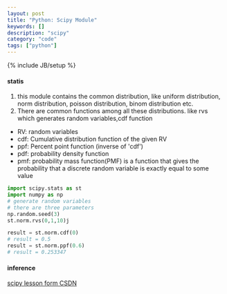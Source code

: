 ```yaml
---
layout: post
title: "Python: Scipy Module"
keywords: []
description: "scipy"
category: "code"
tags: ["python"]
---
```

{% include JB/setup %}


#### statis

1. this module contains the common distribution, like uniform distribution, norm
   distribution, poisson distribution, binom distribution etc.
2. There are common functions among all these distributions. like rvs which
   generates random variables,cdf function

+ RV: random variables
+ cdf: Cumulative distribution function of the given RV 
+ ppf: Percent point function (inverse of 'cdf')
+ pdf: probability density function
+ pmf: probability mass function(PMF) is a function that gives the probability
  that a discrete random variable is exactly equal to some value
```python
import scipy.stats as st
import numpy as np
# generate random variables
# there are three parameters 
np.random.seed(3)
st.norm.rvs(0,1,10)j

result = st.norm.cdf(0)
# result = 0.5 
result = st.norm.ppf(0.6)
# result = 0.253347
```



#### inference
[scipy lesson form CSDN](https://blog.csdn.net/u011702002/article/details/78245804)


